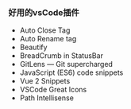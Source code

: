 ### 好用的vsCode插件
* Auto Close Tag
* Auto Rename tag
* Beautify
* BreadCrumb in StatusBar
* GitLens — Git supercharged
* JavaScript (ES6) code snippets
* Vue 2 Snippets
* VSCode Great Icons
* Path Intellisense
